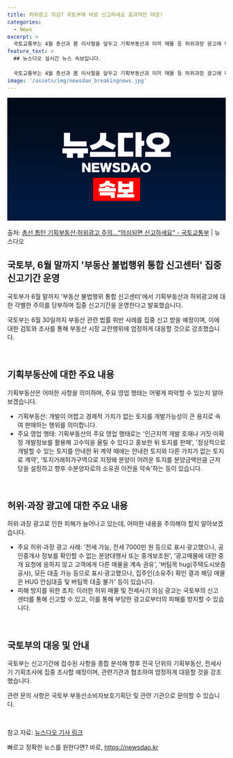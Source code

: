 ```yaml
---
title: 허위광고 의심? 국토부에 바로 신고하세요 효과적인 대응!
categories:
  - News
excerpt: >
  국토교통부는 4월 총선과 봄 이사철을 앞두고 기획부동산과 미끼 매물 등 허위과장 광고에 대한 각별한 주의를 …
feature_text: >
  ## 뉴스다오 실시간 뉴스 속보입니다.

  국토교통부는 4월 총선과 봄 이사철을 앞두고 기획부동산과 미끼 매물 등 허위과장 광고에 대한 각별한 주의를 …
image: '/assets/img/newsdao_breakingnews.jpg'
---
```


![뉴스다오 속보](/assets/img/newsdao_breakingnews.jpg)

<p>출처: <a href="https://newsdao.kr/3433" rel="dofollow">총선 틈탄 기획부동산·허위광고 주의…“의심되면 신고하세요” - 국토교통부</a> | 뉴스다오</p>

<h2 data-ke-size="size26">국토부, 6월 말까지 '부동산 불법행위 통합 신고센터' 집중 신고기간 운영</h2>
국토부가 6월 말까지 '부동산 불법행위 통합 신고센터'에서 기획부동산과 허위광고에 대한 각별한 주의를 당부하며 집중 신고기간을 운영한다고 발표했습니다.

<p data-ke-size="size16">국토부는 6월 30일까지 부동산 관련 법률 위반 사례를 집중 신고 받을 예정이며, 이에 대한 검토와 조사를 통해 부동산 시장 교란행위에 엄정하게 대응할 것으로 강조했습니다.</p>
<p data-ke-size="size16">&nbsp;</p>

<h2 data-ke-size="size24">기획부동산에 대한 주요 내용</h2>
기획부동산은 어떠한 사항을 의미하며, 주요 영업 행태는 어떻게 파악할 수 있는지 알아보겠습니다.

<ul>
  <li>기획부동산: 개발이 어렵고 경제적 가치가 없는 토지를 개발가능성이 큰 용지로 속여 판매하는 행위를 의미합니다.</li>
  <li>주요 영업 행태: 기획부동산의 주요 영업 행태로는 '인근지역 개발 호재나 거짓·미확정 개발정보를 활용해 고수익을 올릴 수 있다고 홍보한 뒤 토지를 판매', '정상적으로 개발할 수 있는 토지를 안내한 뒤 계약 때에는 안내한 토지와 다른 가치가 없는 토지로 계약', '토지거래허가구역으로 지정돼 분양이 어려운 토지를 분양금액만큼 근저당을 설정하고 향후 수분양자로의 소유권 이전을 약속'하는 등이 있습니다.</li>
</ul>
<p data-ke-size="size16">&nbsp;</p>

<h2 data-ke-size="size24">허위·과장 광고에 대한 주요 내용</h2>
허위·과장 광고로 인한 피해가 늘어나고 있는데, 어떠한 내용을 주의해야 할지 알아보겠습니다.

<ul>
  <li>주요 허위·과장 광고 사례: '전세 가능, 전세 7000만 원 등으로 표시·광고했으나, 공인중개사 정보를 확인할 수 없는 분양대행사 또는 중개보조원', '광고매물에 대한 중개 요청에 응하지 않고 고객에게 다른 매물을 계속 권유', '버팀목 hug(주택도시보증공사), 모든 대출 가능 등으로 표시·광고했으나, 집주인(소유주) 확인 결과 해당 매물은 HUG 안심대출 및 버팀목 대출 불가' 등이 있습니다.</li>
  <li>피해 방지를 위한 조치: 이러한 허위 매물 및 전세사기 의심 광고는 국토부의 신고 센터를 통해 신고할 수 있고, 이를 통해 부당한 광고로부터의 피해를 방지할 수 있습니다.</li>
</ul>
<p data-ke-size="size16">&nbsp;</p>

<h2 data-ke-size="size24">국토부의 대응 및 안내</h2>
국토부는 신고기간에 접수된 사항을 종합 분석해 향후 전국 단위의 기획부동산, 전세사기 기획조사에 집중 조사할 예정이며, 관련기관과 협조하여 엄정하게 대응할 것을 강조했습니다.

<p data-ke-size="size16">관련 문의 사항은 국토부 부동산소비자보호기획단 및 관련 기관으로 문의할 수 있습니다.</p>
<p data-ke-size="size16">&nbsp;</p>

참고 자료: <a href="https://newsdao.kr/3433">뉴스다오 기사 링크</a> 

빠르고 정확한 뉴스를 원한다면? 바로, <a href="https://newsdao.kr" rel="dofollow">https://newsdao.kr</a>


